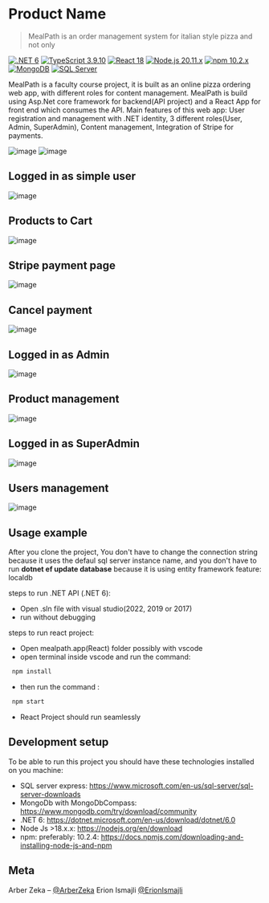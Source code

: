 # Product Name
> MealPath is an order management system for italian style pizza and not only

[![.NET 6](https://img.shields.io/badge/.NET-6-512BD4.svg)](https://dotnet.microsoft.com/)
[![TypeScript 3.9.10](https://img.shields.io/badge/TypeScript-3.9.10-007ACC.svg)](https://www.typescriptlang.org/)
[![React 18](https://img.shields.io/badge/React-18-61DAFB.svg)](https://reactjs.org/)
[![Node.js 20.11.x](https://img.shields.io/badge/Node.js-20.11.x-339933.svg)](https://nodejs.org/)
[![npm 10.2.x](https://img.shields.io/badge/npm-10.2.x-CB3837.svg)](https://www.npmjs.com/)
[![MongoDB](https://img.shields.io/badge/MongoDB-Latest-47A248.svg)](https://www.mongodb.com/)
[![SQL Server](https://img.shields.io/badge/SQL_Server-Latest-CC2927.svg)](https://www.microsoft.com/en-us/sql-server)


MealPath is a faculty course project, it is built as an online pizza ordering web app, with different roles for content management.
MealPath is build using Asp.Net core framework for backend(API project) and a React App for front end which consumes the API.
Main features of this web app: User registration and management with .NET identity, 3 different roles(User, Admin, SuperAdmin), Content management,
Integration of Stripe for payments.


![image](https://github.com/ArberZe/MealPath.OrderManagement/assets/67877624/f7809015-da9e-4284-9839-2bfac7709077)
![image](https://github.com/ArberZe/MealPath.OrderManagement/assets/67877624/030c8f67-9df9-45ec-a666-2a65dcf68027)
## Logged in as simple user
![image](https://github.com/ArberZe/MealPath.OrderManagement/assets/67877624/e8b48417-039b-4835-8ddd-4f87256acf80)
## Products to Cart
![image](https://github.com/ArberZe/MealPath.OrderManagement/assets/67877624/98257be2-ad30-49c9-8c86-c6fd7f748769)
## Stripe payment page
![image](https://github.com/ArberZe/MealPath.OrderManagement/assets/67877624/b2965cb1-a4f2-44cf-871c-ffb80cb642f5)
## Cancel payment
![image](https://github.com/ArberZe/MealPath.OrderManagement/assets/67877624/e6873115-bc1b-414b-847a-f2172af7a36b)
## Logged in as Admin
![image](https://github.com/ArberZe/MealPath.OrderManagement/assets/67877624/4fb9ceb8-d77c-4bc5-92c9-94a1d954788b)
## Product management
![image](https://github.com/ArberZe/MealPath.OrderManagement/assets/67877624/1f6c14a5-d2bc-4cc9-a548-67fba5987257)
## Logged in as SuperAdmin
![image](https://github.com/ArberZe/MealPath.OrderManagement/assets/67877624/482786ad-cadc-42d4-bd25-96cdf284c16c)
## Users management
![image](https://github.com/ArberZe/MealPath.OrderManagement/assets/67877624/fe9391e3-4da5-48bc-b11e-dcaa6e0f3422)


## Usage example

After you clone the project,
You don't have to change the connection string because it uses the defaul sql server instance name, 
and you don't have to run **dotnet ef update database** because it is using entity framework feature: localdb 

steps to run .NET API (.NET 6):
- Open .sln file with visual studio(2022, 2019 or 2017)
- run without debugging

steps to run react project:
- Open mealpath.app(React) folder possibly with vscode
- open terminal inside vscode and run the command:
 ```sh
  npm install
  ```
- then run the command :
 ```sh
  npm start
  ```
- React Project should run seamlessly


## Development setup

To be able to run this project you should have these technologies installed on you machine:
- SQL server express: https://www.microsoft.com/en-us/sql-server/sql-server-downloads
- MongoDb with MongoDbCompass: https://www.mongodb.com/try/download/community
- .NET 6: https://dotnet.microsoft.com/en-us/download/dotnet/6.0
- Node Js >18.x.x: https://nodejs.org/en/download
- npm: preferably: 10.2.4: https://docs.npmjs.com/downloading-and-installing-node-js-and-npm
## Meta

Arber Zeka – [@ArberZeka](https://www.linkedin.com/in/arber-zeka-742452220/) 
Erion Ismajli [@ErionIsmajli](https://www.linkedin.com/in/erion-ismajli/)
